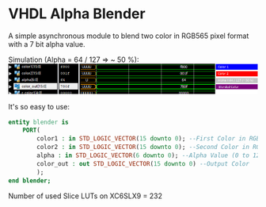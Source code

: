 # VHDL Alpha Blender
A simple asynchronous module to blend two color in RGB565 pixel format with a 7 bit alpha value.

Simulation (Alpha = 64 / 127 => ~ 50 %):
![enter image description here](blender.png)

It's so easy to use:
```vhdl
entity blender is
	PORT(
		color1 : in STD_LOGIC_VECTOR(15 downto 0); --First Color in RGB565
		color2 : in STD_LOGIC_VECTOR(15 downto 0); --Second Color in RGB565
		alpha : in STD_LOGIC_VECTOR(6 downto 0); --Alpha Value (0 to 127)
		color_out : out STD_LOGIC_VECTOR(15 downto 0) --Output Color
		);
end blender;
```

Number of used Slice LUTs on XC6SLX9 = 232
